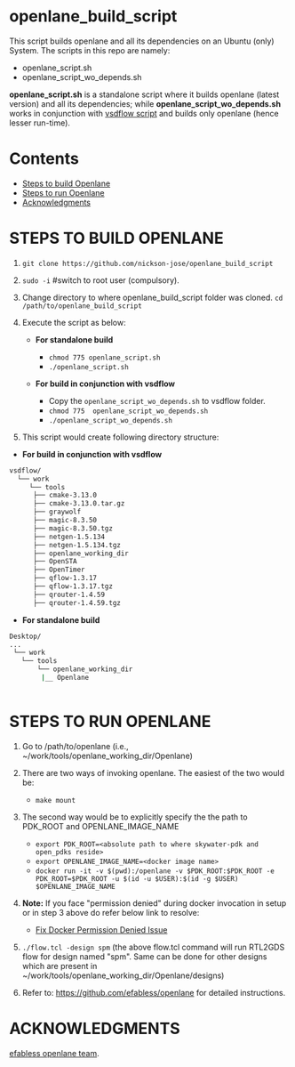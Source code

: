 # openlane_build_script
This script builds openlane and all its dependencies on an Ubuntu (only) System.
The scripts in this repo are namely:
 - openlane_script.sh
 - openlane_script_wo_depends.sh
 
**openlane_script.sh** is a standalone script where it builds openlane (latest version) and all its dependencies; while **openlane_script_wo_depends.sh** works in conjunction with [vsdflow script](https://github.com/kunalg123/vsdflow) and builds only openlane (hence lesser run-time).


# Contents
- [Steps to build Openlane](#steps-to-build-openlane)
- [Steps to run Openlane](#steps-to-run-openlane)
- [Acknowledgments](#acknowledgments)
 
# STEPS TO BUILD OPENLANE

1. `git clone https://github.com/nickson-jose/openlane_build_script`
2. `sudo -i` #switch to root user (compulsory).
3. Change directory to where openlane_build_script folder was cloned. `cd /path/to/openlane_build_script`
4. Execute the script as below:

      - **For standalone build**
       
        - `chmod 775 openlane_script.sh`
        - `./openlane_script.sh`
     
      - **For build in conjunction with vsdflow**
       
        -  Copy the `openlane_script_wo_depends.sh` to vsdflow folder.
        - `chmod 775  openlane_script_wo_depends.sh`
        - `./openlane_script_wo_depends.sh`
      
5. This script would create following directory structure:

- **For build in conjunction with vsdflow**
```bash 
vsdflow/
  └── work
     └── tools
      ├── cmake-3.13.0
      ├── cmake-3.13.0.tar.gz
      ├── graywolf
      ├── magic-8.3.50
      ├── magic-8.3.50.tgz
      ├── netgen-1.5.134
      ├── netgen-1.5.134.tgz
      ├── openlane_working_dir
      ├── OpenSTA
      ├── OpenTimer
      ├── qflow-1.3.17
      ├── qflow-1.3.17.tgz
      ├── qrouter-1.4.59
      ├── qrouter-1.4.59.tgz

```
- **For standalone build**
 ```bash  
 Desktop/
 ...
  └── work
    └── tools 
        └── openlane_working_dir
         |__ Openlane
                       
```              
 
# STEPS TO RUN OPENLANE

1. Go to /path/to/openlane (i.e., ~/work/tools/openlane_working_dir/Openlane)
2. There are two ways of invoking openlane. The easiest of the two would be:
   - `make mount`

3. The second way would be to explicitly specify the the path to PDK_ROOT and OPENLANE_IMAGE_NAME 
   - `export PDK_ROOT=<absolute path to where skywater-pdk and open_pdks reside>`
   - `export OPENLANE_IMAGE_NAME=<docker image name>`
   - `docker run -it -v $(pwd):/openlane -v $PDK_ROOT:$PDK_ROOT -e PDK_ROOT=$PDK_ROOT -u $(id -u $USER):$(id -g $USER) $OPENLANE_IMAGE_NAME`
   
4. **Note:** If you face "permission denied" during docker invocation in setup or in step 3 above do refer below link to resolve:
   - [Fix Docker Permission Denied Issue](https://stackoverflow.com/questions/48957195/how-to-fix-docker-got-permission-denied-issue)

5. `./flow.tcl -design spm`
(the above flow.tcl command will run RTL2GDS flow for design named "spm". Same can be done for other designs which are present in ~/work/tools/openlane_working_dir/Openlane/designs)

6. Refer to: https://github.com/efabless/openlane for detailed instructions.

# ACKNOWLEDGMENTS

[efabless openlane team](https://github.com/efabless/openlane).
